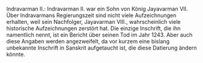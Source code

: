 Indravarman II.: Indravarman II. war ein Sohn von König Jayavarman VII. Über Indravarmans Regierungszeit sind nicht viele Aufzeichnungen erhalten, weil sein Nachfolger, Jayavarman VIII., wahrscheinlich viele historische Aufzeichnungen zerstört hat. Die einzige Inschrift, die ihn namentlich nennt, ist ein Bericht über seinen Tod im Jahr 1243. Aber auch diese Angaben werden angezweifelt, da vor kurzem eine bislang unbekannte Inschrift in Sanskrit aufgetaucht ist, die diese Datierung ändern könnte.
